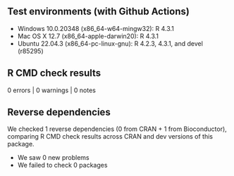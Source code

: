 ## Test environments (with Github Actions)

* Windows 10.0.20348 (x86_64-w64-mingw32): R 4.3.1
* Mac OS X 12.7 (x86_64-apple-darwin20): R 4.3.1
* Ubuntu 22.04.3 (x86_64-pc-linux-gnu): R 4.2.3, 4.3.1, and devel (r85295)

## R CMD check results

0 errors | 0 warnings | 0 notes

## Reverse dependencies

We checked 1 reverse dependencies (0 from CRAN + 1 from Bioconductor), comparing R CMD check results across CRAN and dev versions of this package.

 * We saw 0 new problems
 * We failed to check 0 packages
